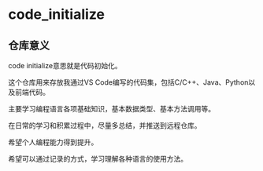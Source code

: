 # code_initialize

## 仓库意义

code initialize意思就是代码初始化。

这个仓库用来存放我通过VS Code编写的代码集，包括C/C++、Java、Python以及前端代码。

主要学习编程语言各项基础知识，基本数据类型、基本方法调用等。

在日常的学习和积累过程中，尽量多总结，并推送到远程仓库。

希望个人编程能力得到提升。

希望可以通过记录的方式，学习理解各种语言的使用方法。
